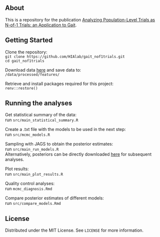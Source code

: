 ## About
This is a repository for the publication [Analyzing Population-Level Trials as N-of-1 Trials: an Application to Gait](https://doi.org/10.1016/j.conctc.2024.101282).

## Getting Started
Clone the repository:\
```git clone https://github.com/HIAlab/gait_nof1trials.git```\
```cd gait_nof1trials```

Download data [here](../../wiki/Data) and save data to:\
```/data/processed/features/```

Retrieve and install packages required for this project:\
```renv::restore()```

## Running the analyses
Get statistical summary of the data:\
run ```src/main_statistical_summary.R```

Create a .txt file with the models to be used in the next step:\
run ```src/mcmc_models.R```

Sampling with JAGS to obtain the posterior estimates:\
run ```src/main_run_models.R```\
Alternatively, posteriors can be directly downloaded [here](../../wiki/Data) for subsequent analyses.

Plot results:\
run ```src/main_plot_results.R```

Quality control analyses:\
run ```mcmc_diagnosis.Rmd```

Compare posterior estimates of different models:\
run ```src/compare_models.Rmd```

## License
Distributed under the MIT License. See ```LICENSE``` for more information.





